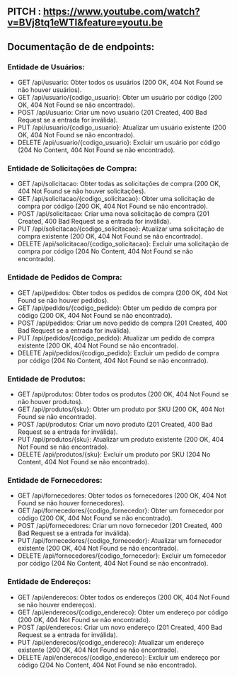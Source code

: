 ## PITCH : https://www.youtube.com/watch?v=BVj8tq1eWTI&feature=youtu.be

## Documentação de de endpoints:

### Entidade de Usuários:
* GET /api/usuario: Obter todos os usuários (200 OK, 404 Not Found se não houver usuários).
* GET /api/usuario/{codigo_usuario}: Obter um usuário por código (200 OK, 404 Not Found se não encontrado).
* POST /api/usuario: Criar um novo usuário (201 Created, 400 Bad Request se a entrada for inválida).
* PUT /api/usuario/{codigo_usuario}: Atualizar um usuário existente (200 OK, 404 Not Found se não encontrado).
* DELETE /api/usuario/{codigo_usuario}: Excluir um usuário por código (204 No Content, 404 Not Found se não encontrado).

### Entidade de Solicitações de Compra:
* GET /api/solicitacao: Obter todas as solicitações de compra (200 OK, 404 Not Found se não houver solicitações).
* GET /api/solicitacao/{codigo_solicitacao}: Obter uma solicitação de compra por código (200 OK, 404 Not Found se não encontrado).
* POST /api/solicitacao: Criar uma nova solicitação de compra (201 Created, 400 Bad Request se a entrada for inválida).
* PUT /api/solicitacao/{codigo_solicitacao}: Atualizar uma solicitação de compra existente (200 OK, 404 Not Found se não encontrado).
* DELETE /api/solicitacao/{codigo_solicitacao}: Excluir uma solicitação de compra por código (204 No Content, 404 Not Found se não encontrado).

### Entidade de Pedidos de Compra:
* GET /api/pedidos: Obter todos os pedidos de compra (200 OK, 404 Not Found se não houver pedidos).
* GET /api/pedidos/{codigo_pedido}: Obter um pedido de compra por código (200 OK, 404 Not Found se não encontrado).
* POST /api/pedidos: Criar um novo pedido de compra (201 Created, 400 Bad Request se a entrada for inválida).
* PUT /api/pedidos/{codigo_pedido}: Atualizar um pedido de compra existente (200 OK, 404 Not Found se não encontrado).
* DELETE /api/pedidos/{codigo_pedido}: Excluir um pedido de compra por código (204 No Content, 404 Not Found se não encontrado).

### Entidade de Produtos:
* GET /api/produtos: Obter todos os produtos (200 OK, 404 Not Found se não houver produtos).
* GET /api/produtos/{sku}: Obter um produto por SKU (200 OK, 404 Not Found se não encontrado).
* POST /api/produtos: Criar um novo produto (201 Created, 400 Bad Request se a entrada for inválida).
* PUT /api/produtos/{sku}: Atualizar um produto existente (200 OK, 404 Not Found se não encontrado).
* DELETE /api/produtos/{sku}: Excluir um produto por SKU (204 No Content, 404 Not Found se não encontrado).

### Entidade de Fornecedores:
* GET /api/fornecedores: Obter todos os fornecedores (200 OK, 404 Not Found se não houver fornecedores).
* GET /api/fornecedores/{codigo_fornecedor}: Obter um fornecedor por código (200 OK, 404 Not Found se não encontrado).
* POST /api/fornecedores: Criar um novo fornecedor (201 Created, 400 Bad Request se a entrada for inválida).
* PUT /api/fornecedores/{codigo_fornecedor}: Atualizar um fornecedor existente (200 OK, 404 Not Found se não encontrado).
* DELETE /api/fornecedores/{codigo_fornecedor}: Excluir um fornecedor por código (204 No Content, 404 Not Found se não encontrado).

### Entidade de Endereços:
* GET /api/enderecos: Obter todos os endereços (200 OK, 404 Not Found se não houver endereços).
* GET /api/enderecos/{codigo_endereco}: Obter um endereço por código (200 OK, 404 Not Found se não encontrado).
* POST /api/enderecos: Criar um novo endereço (201 Created, 400 Bad Request se a entrada for inválida).
* PUT /api/enderecos/{codigo_endereco}: Atualizar um endereço existente (200 OK, 404 Not Found se não encontrado).
* DELETE /api/enderecos/{codigo_endereco}: Excluir um endereço por código (204 No Content, 404 Not Found se não encontrado).